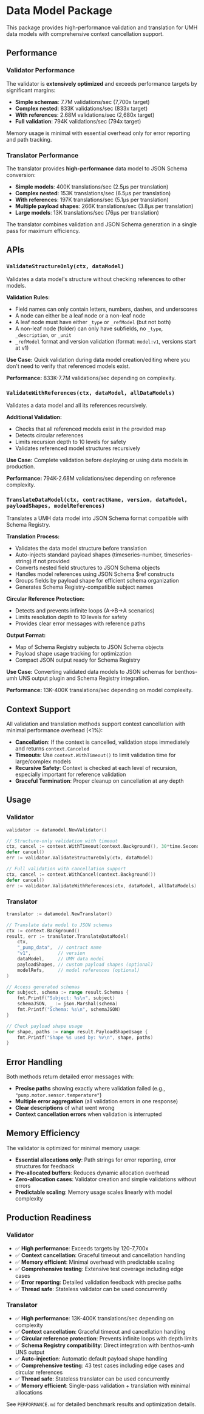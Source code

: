 # Data Model Package

This package provides high-performance validation and translation for UMH data models with comprehensive context cancellation support.

## Performance

### Validator Performance

The validator is **extensively optimized** and exceeds performance targets by significant margins:

- **Simple schemas**: 7.7M validations/sec (7,700x target)
- **Complex nested**: 833K validations/sec (833x target)  
- **With references**: 2.68M validations/sec (2,680x target)
- **Full validation**: 794K validations/sec (794x target)

Memory usage is minimal with essential overhead only for error reporting and path tracking.

### Translator Performance

The translator provides **high-performance** data model to JSON Schema conversion:

- **Simple models**: 400K translations/sec (2.5µs per translation)
- **Complex nested**: 153K translations/sec (6.5µs per translation)
- **With references**: 197K translations/sec (5.1µs per translation)  
- **Multiple payload shapes**: 266K translations/sec (3.8µs per translation)
- **Large models**: 13K translations/sec (76µs per translation)

The translator combines validation and JSON Schema generation in a single pass for maximum efficiency.

## APIs

### `ValidateStructureOnly(ctx, dataModel)`

Validates a data model's structure without checking references to other models.

**Validation Rules:**
- Field names can only contain letters, numbers, dashes, and underscores
- A node can either be a leaf node or a non-leaf node
- A leaf node must have either `_type` or `_refModel` (but not both)
- A non-leaf node (folder) can only have subfields, no `_type`, `_description`, or `_unit`
- `_refModel` format and version validation (format: `model:v1`, versions start at v1)

**Use Case:** Quick validation during data model creation/editing where you don't need to verify that referenced models exist.

**Performance:** 833K-7.7M validations/sec depending on complexity.

### `ValidateWithReferences(ctx, dataModel, allDataModels)`

Validates a data model and all its references recursively.

**Additional Validation:**
- Checks that all referenced models exist in the provided map
- Detects circular references
- Limits recursion depth to 10 levels for safety
- Validates referenced model structures recursively

**Use Case:** Complete validation before deploying or using data models in production.

**Performance:** 794K-2.68M validations/sec depending on reference complexity.

### `TranslateDataModel(ctx, contractName, version, dataModel, payloadShapes, modelReferences)`

Translates a UMH data model into JSON Schema format compatible with Schema Registry.

**Translation Process:**
- Validates the data model structure before translation
- Auto-injects standard payload shapes (timeseries-number, timeseries-string) if not provided
- Converts nested field structures to JSON Schema objects
- Handles model references using JSON Schema $ref constructs
- Groups fields by payload shape for efficient schema organization
- Generates Schema Registry-compatible subject names

**Circular Reference Protection:**
- Detects and prevents infinite loops (A→B→A scenarios)
- Limits resolution depth to 10 levels for safety
- Provides clear error messages with reference paths

**Output Format:**
- Map of Schema Registry subjects to JSON Schema objects
- Payload shape usage tracking for optimization
- Compact JSON output ready for Schema Registry

**Use Case:** Converting validated data models to JSON schemas for benthos-umh UNS output plugin and Schema Registry integration.

**Performance:** 13K-400K translations/sec depending on model complexity.

## Context Support

All validation and translation methods support context cancellation with minimal performance overhead (<1%):

- **Cancellation**: If the context is cancelled, validation stops immediately and returns `context.Canceled`
- **Timeouts**: Use `context.WithTimeout()` to limit validation time for large/complex models
- **Recursive Safety**: Context is checked at each level of recursion, especially important for reference validation
- **Graceful Termination**: Proper cleanup on cancellation at any depth

## Usage

### Validator

```go
validator := datamodel.NewValidator()

// Structure-only validation with timeout
ctx, cancel := context.WithTimeout(context.Background(), 30*time.Second)
defer cancel()
err := validator.ValidateStructureOnly(ctx, dataModel)

// Full validation with cancellation support
ctx, cancel := context.WithCancel(context.Background())
defer cancel()
err := validator.ValidateWithReferences(ctx, dataModel, allDataModels)
```

### Translator

```go
translator := datamodel.NewTranslator()

// Translate data model to JSON schemas
ctx := context.Background()
result, err := translator.TranslateDataModel(
    ctx,
    "_pump_data",  // contract name
    "v1",          // version
    dataModel,     // UMH data model
    payloadShapes, // custom payload shapes (optional)
    modelRefs,     // model references (optional)
)

// Access generated schemas
for subject, schema := range result.Schemas {
    fmt.Printf("Subject: %s\n", subject)
    schemaJSON, _ := json.Marshal(schema)
    fmt.Printf("Schema: %s\n", schemaJSON)
}

// Check payload shape usage
for shape, paths := range result.PayloadShapeUsage {
    fmt.Printf("Shape %s used by: %v\n", shape, paths)
}
```

## Error Handling

Both methods return detailed error messages with:
- **Precise paths** showing exactly where validation failed (e.g., `"pump.motor.sensor.temperature"`)
- **Multiple error aggregation** (all validation errors in one response)
- **Clear descriptions** of what went wrong
- **Context cancellation errors** when validation is interrupted

## Memory Efficiency

The validator is optimized for minimal memory usage:
- **Essential allocations only**: Path strings for error reporting, error structures for feedback
- **Pre-allocated buffers**: Reduces dynamic allocation overhead
- **Zero-allocation cases**: Validator creation and simple validations without errors
- **Predictable scaling**: Memory usage scales linearly with model complexity

## Production Readiness

### Validator
- ✅ **High performance**: Exceeds targets by 120-7,700x
- ✅ **Context cancellation**: Graceful timeout and cancellation handling
- ✅ **Memory efficient**: Minimal overhead with predictable scaling
- ✅ **Comprehensive testing**: Extensive test coverage including edge cases
- ✅ **Error reporting**: Detailed validation feedback with precise paths
- ✅ **Thread safe**: Stateless validator can be used concurrently

### Translator
- ✅ **High performance**: 13K-400K translations/sec depending on complexity
- ✅ **Context cancellation**: Graceful timeout and cancellation handling
- ✅ **Circular reference protection**: Prevents infinite loops with depth limits
- ✅ **Schema Registry compatibility**: Direct integration with benthos-umh UNS output
- ✅ **Auto-injection**: Automatic default payload shape handling
- ✅ **Comprehensive testing**: 43 test cases including edge cases and circular references
- ✅ **Thread safe**: Stateless translator can be used concurrently
- ✅ **Memory efficient**: Single-pass validation + translation with minimal allocations

See `PERFORMANCE.md` for detailed benchmark results and optimization details. 